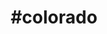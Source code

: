 ---
title: "#colorado"
hashtag: "colorado"
tags:
  - State
  - States I have visited
  - United States
---